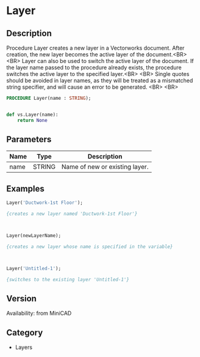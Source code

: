 # Layer

## Description
Procedure Layer creates a new layer in a Vectorworks document. After creation, the new layer becomes the active layer of the document.&lt;BR&gt;
&lt;BR&gt;
Layer can also be used to switch the active layer of the document. If the layer name passed to the procedure already exists, the procedure switches the active layer to the specified layer.&lt;BR&gt;
&lt;BR&gt;
Single quotes should be avoided in layer names, as they will be treated as a mismatched string specifier, and will cause an error to be generated.
&lt;BR&gt;
&lt;BR&gt;


```pascal
PROCEDURE Layer(name : STRING);
```

```python

def vs.Layer(name):
    return None
```

## Parameters
|Name|Type|Description|
|---|---|---|
|name|STRING|Name of new or existing layer.|

## Examples
```pascal
Layer('Ductwork-1st Floor');

{creates a new layer named 'Ductwork-1st Floor'}



Layer(newLayerName);

{creates a new layer whose name is specified in the variable}



Layer('Untitled-1');

{switches to the existing layer 'Untitled-1'}
```

## Version
Availability: from MiniCAD
## Category
* Layers

